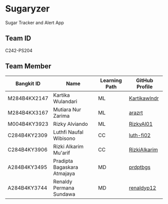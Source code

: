# Sugaryzer

Sugar Tracker and Alert App

## Team ID

C242-PS204

## Team Member

| Bangkit ID   | Name                            | Learning Path | GitHub Profile                                        |
| ------------ | ------------------------------- | ------------- | ----------------------------------------------------- |
| M284B4KX2147 | Kartika Wulandari               | ML            | [Kartikawlndr](https://github.com/Kartikawlndr)       |
| M284B4KX3167 | Mutiara Nur Zarima              | ML            | [arazrt](https://github.com/arazrt)                   |
| M004B4KY3923 | Rizky Alviando                  | ML            | [RizkyAl01](https://github.com/RizkyAl01)             |
| C284B4KY2309 | Luthfi Naufal Wibisono          | CC            | [luth-fi02](https://github.com/luth-fi02)             |
| C284B4KY3906 | Rizki Alkarim Mu'arif           | CC            | [RizkiAlkarim](https://github.com/RizkiAlkarim)       |
| A284B4KY3495 | Pradipta Bagaskara Atmajaya     | MD            | [prdptbgs](https://github.com/prdptbgs)               |
| A284B4KY3744 | Renaldy Permana Sundawa         | MD            | [renaldyp12](https://github.com/renaldyp12)           |